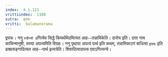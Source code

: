 ```yaml
---
index:  4.1.121
vrittiindex:  1108
sutra:  द्व्यचः
vritti:  balamanorama 
---
```


द्व्यचः। ननु `स्त्रीभ्यो ढ`गित्येव सिद्धे किमर्थमिदमित्यत आह--तन्नामिकेति। दात्तेय इति। दत्ता नाम काचिन्मानुषी, तस्या अपत्यमिति विग्रहः। ननु पृथाया अपत्यं पार्थ इति कथम्, तन्नामिकाऽणं बाधित्वा `द्व्यचः` इति ढक्प्रसङ्गादित्यत आह--पार्थ इत्यत्रेति। शिवादित्वादपत्य एवाऽणित्यन्ये। 

